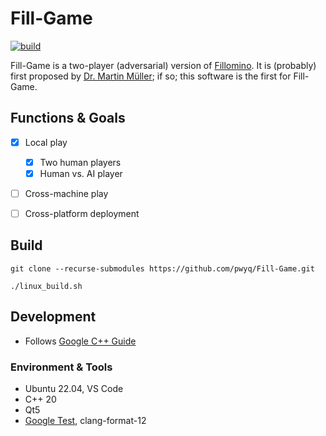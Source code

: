 # Fill-Game

[![build](https://github.com/pwyq/Fill-Game/actions/workflows/c-cpp.yml/badge.svg)](https://github.com/pwyq/Fill-Game/actions/workflows/c-cpp.yml)

Fill-Game is a two-player (adversarial) version of [Fillomino](https://en.wikipedia.org/wiki/Fillomino). It is (probably) first proposed by [Dr. Martin Müller](https://webdocs.cs.ualberta.ca/~mmueller/); if so; this software is the first for Fill-Game.

## Functions & Goals
- [x] Local play
    - [x] Two human players
    - [x] Human vs. AI player
- [ ] Cross-machine play
- [ ] Cross-platform deployment


## Build
```
git clone --recurse-submodules https://github.com/pwyq/Fill-Game.git
```

```
./linux_build.sh
```

## Development

- Follows [Google C++ Guide](https://google.github.io/styleguide/cppguide.html)

### Environment & Tools
- Ubuntu 22.04, VS Code
- C++ 20
- Qt5
- [Google Test](https://github.com/google/googletest), clang-format-12